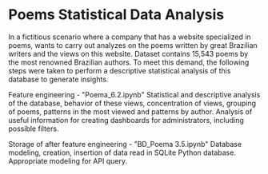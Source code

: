 # Poems Statistical Data Analysis

In a fictitious scenario where a company that has a website specialized in poems, wants to carry out analyzes on the poems written by great Brazilian writers and the views on this website. Dataset contains 15,543 poems by the most renowned Brazilian authors. To meet this demand, the following steps were taken to perform a descriptive statistical analysis of this database to generate insights.

Feature engineering - "Poema_6.2.ipynb"
Statistical and descriptive analysis of the database, behavior of these views, concentration of views, grouping of poems, patterns in the most viewed and patterns by author. Analysis of useful information for creating dashboards for administrators, including possible filters.

Storage of after feature engineering - "BD_Poema 3.5.ipynb"
Database modeling, creation, insertion of data read in SQLite Python database. Appropriate modeling for API query.
